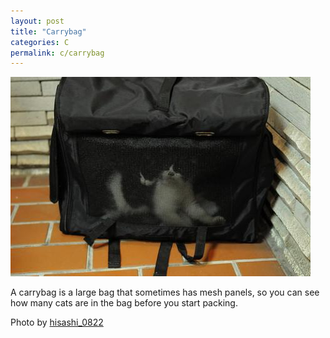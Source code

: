 ```yaml
---
layout: post
title: "Carrybag"
categories: C
permalink: c/carrybag
---
```


<img src="/images/c/carrybag.jpg">

A carrybag is a large bag that sometimes has mesh panels, so you can see how many cats are in the bag before you start packing.

Photo by <a href="http://www.flickr.com/photos/hisashiv/4095984290/">hisashi_0822</a>
